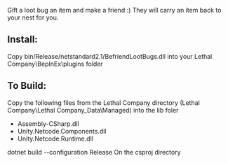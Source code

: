 Gift a loot bug an item and make a friend :)
They will carry an item back to your nest for you.

## Install:
Copy bin/Release/netstandard2.1/BefriendLootBugs.dll into your Lethal Company\BepInEx\plugins folder

## To Build:
Copy the following files from the Lethal Company directory (Lethal Company\Lethal Company_Data\Managed) into the lib foler
 - Assembly-CSharp.dll
 - Unity.Netcode.Components.dll
 - Unity.Netcode.Runtime.dll

dotnet build --configuration Release
On the csproj directory
